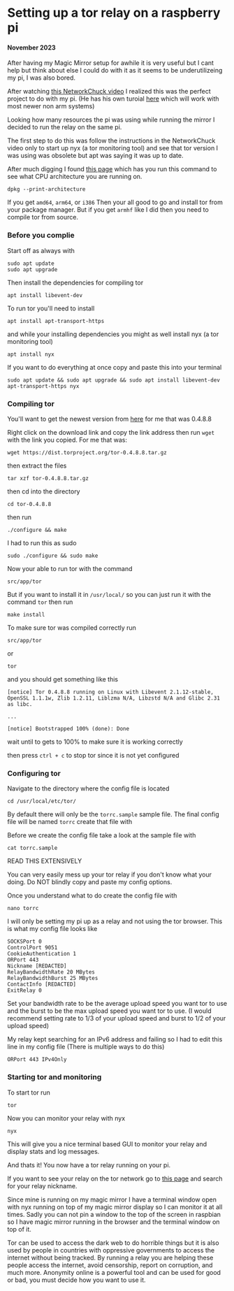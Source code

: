 # Setting up a tor relay on a raspberry pi
#### November 2023
After having my Magic Mirror setup for awhile it is very useful but I cant help but think about else I could do with it as it seems to be underutilizeing my pi, I was also bored.

After watching [this NetworkChuck video](https://www.youtube.com/watch?v=tBnJRraXDc0) I realized this was the perfect project to do with my pi. (He has his own turoial [here](https://academy.networkchuck.com/blog/run-a-tor-relay) which will work with most newer non arm systems)

Looking how many resources the pi was using while running the mirror I decided to run the relay on the same pi. 

The first step to do this was follow the instructions in the NetworkChuck video only to start up nyx (a tor monitoring tool) and see that tor version I was using was obsolete but apt was saying it was up to date.


After much digging I found [this page](https://support.torproject.org/apt/tor-deb-repo/) which has you run this command to see what CPU architecture you are running on.

```
dpkg --print-architecture
```

If you get ```amd64```, ```arm64```, or ```i386``` Then your all good to go and install tor from your package manager. But if you get ```armhf``` like I did then you need to compile tor from source.

### Before you complie

Start off as always with 

```
sudo apt update
sudo apt upgrade
```

Then install the dependencies for compiling tor

```
apt install libevent-dev
```

To run tor you'll need to install 

```
apt install apt-transport-https
```

and while your installing dependencies you might as well install nyx (a tor monitoring tool)

```
apt install nyx
```

If you want to do everything at once copy and paste this into your terminal

```
sudo apt update && sudo apt upgrade && sudo apt install libevent-dev apt-transport-https nyx
```


### Compiling tor

You'll want to get the newest version from [here](https://www.torproject.org/download/tor/) for me that was 0.4.8.8

Right click on the download link and copy the link address then run ```wget``` with the link you copied. For me that was:

```
wget https://dist.torproject.org/tor-0.4.8.8.tar.gz
```

then extract the files

```
tar xzf tor-0.4.8.8.tar.gz
```

then cd into the directory

```
cd tor-0.4.8.8
```

then run 

```
./configure && make
```
I had to run this as sudo
    
```
sudo ./configure && sudo make
```

Now your able to run tor with the command 

```
src/app/tor
```

But if you want to install it in ```/usr/local/``` so you can just run it with the command ```tor``` then run

```
make install
```

To make sure tor was compiled correctly run

```
src/app/tor
```
or
```
tor
```

and you should get something like this

```
[notice] Tor 0.4.8.8 running on Linux with Libevent 2.1.12-stable, OpenSSL 1.1.1w, Zlib 1.2.11, Liblzma N/A, Libzstd N/A and Glibc 2.31 as libc.

...

[notice] Bootstrapped 100% (done): Done
```

wait until to gets to 100% to make sure it is working correctly

then press ```ctrl + c``` to stop tor since it is not yet configured


### Configuring tor

Navigate to the directory where the config file is located

```
cd /usr/local/etc/tor/
```

By default there will only be the ```torrc.sample``` sample file. The final config file will be named ```torrc``` create that file with 

Before we create the config file take a look at the sample file with 

```
cat torrc.sample
```

READ THIS EXTENSIVELY

You can very easily mess up your tor relay if you don't know what your doing. Do NOT blindly copy and paste my config options.

Once you understand what to do create the config file with 

```
nano torrc
```

I will only be setting my pi up as a relay and not using the tor browser. This is what my config file looks like

```
SOCKSPort 0
ControlPort 9051
CookieAuthentication 1
ORPort 443
Nickname [REDACTED]
RelayBandwidthRate 20 MBytes
RelayBandwidthBurst 25 MBytes
ContactInfo [REDACTED]
ExitRelay 0
```

Set your bandwidth rate to be the average upload speed you want tor to use and the burst to be the max upload speed you want tor to use. (I would recommend setting rate to 1/3 of your upload speed and burst to 1/2 of your upload speed)

My relay kept searching for an IPv6 address and failing so I had to edit this line in my config file (There is multiple ways to do this)

```
ORPort 443 IPv4Only
```


### Starting tor and monitoring

To start tor run

```
tor
```


Now you can monitor your relay with nyx

```
nyx
```

This will give you a nice terminal based GUI to monitor your relay and display stats and log messages.

And thats it! You now have a tor relay running on your pi. 

If you want to see your relay on the tor network go to [this page](https://metrics.torproject.org/rs.html#search/) and search for your relay nickname.

Since mine is running on my magic mirror I have a terminal window open with nyx running on top of my magic mirror display so I can monitor it at all times. Sadly you can not pin a window to the top of the screen in raspbian so I have magic mirror running in the browser and the terminal window on top of it. 



Tor can be used to access the dark web to do horrible things but it is also used by people in countries with oppressive governments to access the internet without being tracked. By running a relay you are helping these people access the internet, avoid censorship, report on corruption, and much more. Anonymity online is a powerful tool and can be used for good or bad, you must decide how you want to use it.